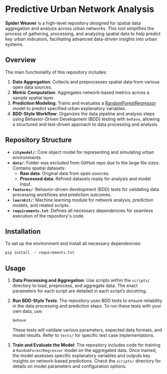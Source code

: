 # Predictive Urban Network Analysis

**Spider Weaver** is a high-level repository designed for spatial data aggregation and analysis across urban networks. This tool simplifies the process of gathering, processing, and analyzing spatial data to help predict key urban indicators, facilitating advanced data-driven insights into urban systems.

## Overview

The main functionality of this repository includes:
1. **Data Aggregation**: Collects and preprocesses spatial data from various open data sources.
2. **Metric Computation**: Aggregates network-based metrics across a sample spatial layer.
3. **Prediction Modeling**: Trains and evaluates a [RandomForestRegressor](https://scikit-learn.org/1.5/modules/generated/sklearn.ensemble.RandomForestRegressor.html#sklearn.ensemble.RandomForestRegressor) model to predict specified urban explanatory variables.
4. **BDD-Style Workflow**: Organizes the data pipeline and analysis steps using Behavior-Driven Development (BDD) testing with `behave`, allowing a structured and test-driven approach to data processing and analysis.

## Repository Structure

- **`citymodel/`**: Core object model for representing and simulating urban environments.
- **`data/`**: Folder was excluded from GitHub repo due to the large file sizes. Contains spatial datasets:
  - **Raw data**: Original data from open sources.
  - **Processed data**: Refined datasets ready for analysis and model input.
- **`features/`**: Behavior-driven development (BDD) tests for validating data processing workflows and prediction outcomes.
- **`learnkit/`**: Machine learning module for network analysis, prediction models, and related scripts.
- **`requirements.txt`**: Defines all necessary dependencies for seamless execution of the repository's code.

## Installation

To set up the environment and install all necessary dependencies:

```bash
pip install -r requirements.txt
```

## Usage

1. **Data Processing and Aggregation**: Use scripts within the `scripts/` directory to load, preprocess, and aggregate data. The exact parameters for each script are detailed in each script’s docstring.

2. **Run BDD-Style Tests**:
   The repository uses BDD tests to ensure reliability in the data processing and prediction steps. To run these tests with your own data, use:

   ```bash
   behave
   ```

   These tests will validate various parameters, expected data formats, and model results. Refer to `tests/` for specific test case implementations.

3. **Train and Evaluate the Model**:
   The repository includes code for training a `RandomForestRegressor` model on the aggregated data. Once trained, the model assesses specific explanatory variables and outputs key insights on network-based predictions. Check the `scripts/` directory for details on model parameters and configuration options.
